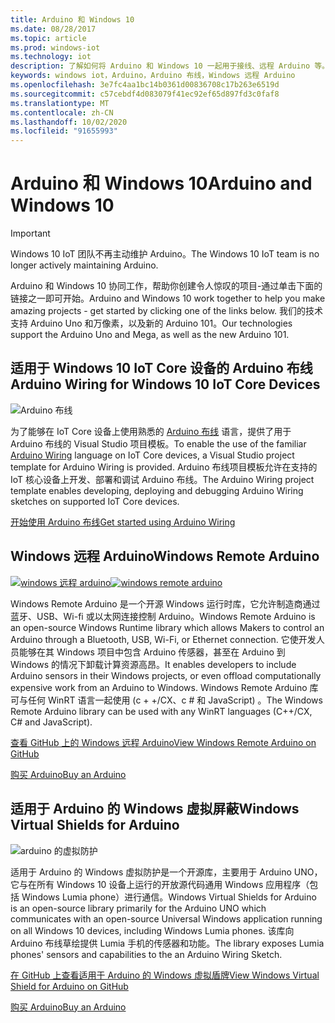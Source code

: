 ```yaml
---
title: Arduino 和 Windows 10
ms.date: 08/28/2017
ms.topic: article
ms.prod: windows-iot
ms.technology: iot
description: 了解如何将 Arduino 和 Windows 10 一起用于接线、远程 Arduino 等。
keywords: windows iot，Arduino，Arduino 布线，Windows 远程 Arduino
ms.openlocfilehash: 3e7fc4aa1bc14b0361d00836708c17b263e6519d
ms.sourcegitcommit: c57cebdf4d083079f41ec92ef65d897fd3c0faf8
ms.translationtype: MT
ms.contentlocale: zh-CN
ms.lasthandoff: 10/02/2020
ms.locfileid: "91655993"
---
```

# <a name="arduino-and-windows-10"></a><span data-ttu-id="a26d3-104">Arduino 和 Windows 10</span><span class="sxs-lookup"><span data-stu-id="a26d3-104">Arduino and Windows 10</span></span>

> [!IMPORTANT]
> <span data-ttu-id="a26d3-105">Windows 10 IoT 团队不再主动维护 Arduino。</span><span class="sxs-lookup"><span data-stu-id="a26d3-105">The Windows 10 IoT team is no longer actively maintaining Arduino.</span></span>

<span data-ttu-id="a26d3-106">Arduino 和 Windows 10 协同工作，帮助你创建令人惊叹的项目-通过单击下面的链接之一即可开始。</span><span class="sxs-lookup"><span data-stu-id="a26d3-106">Arduino and Windows 10 work together to help you make amazing projects - get started by clicking one of the links below.</span></span> <span data-ttu-id="a26d3-107">我们的技术支持 Arduino Uno 和万像素，以及新的 Arduino 101。</span><span class="sxs-lookup"><span data-stu-id="a26d3-107">Our technologies support the Arduino Uno and Mega, as well as the new Arduino 101.</span></span>

## <a name="arduino-wiring-for-windows-10-iot-core-devices"></a><span data-ttu-id="a26d3-108">适用于 Windows 10 IoT Core 设备的 Arduino 布线</span><span class="sxs-lookup"><span data-stu-id="a26d3-108">Arduino Wiring for Windows 10 IoT Core Devices</span></span>

![Arduino 布线](../media/ArduinoAndWindows10/Lighning_0.png)

<span data-ttu-id="a26d3-110">为了能够在 IoT Core 设备上使用熟悉的 [Arduino 布线](https://www.arduino.cc/en/Reference/HomePage) 语言，提供了用于 Arduino 布线的 Visual Studio 项目模板。</span><span class="sxs-lookup"><span data-stu-id="a26d3-110">To enable the use of the familiar [Arduino Wiring](https://www.arduino.cc/en/Reference/HomePage) language on IoT Core devices, a Visual Studio project template for Arduino Wiring is provided.</span></span> <span data-ttu-id="a26d3-111">Arduino 布线项目模板允许在支持的 IoT 核心设备上开发、部署和调试 Arduino 布线。</span><span class="sxs-lookup"><span data-stu-id="a26d3-111">The Arduino Wiring project template enables developing, deploying and debugging Arduino Wiring sketches on supported IoT Core devices.</span></span>
    
[<span data-ttu-id="a26d3-112">开始使用 Arduino 布线</span><span class="sxs-lookup"><span data-stu-id="a26d3-112">Get started using Arduino Wiring</span></span>](ArduinoWiring.md)   

## <a name="windows-remote-arduino"></a><span data-ttu-id="a26d3-113">Windows 远程 Arduino</span><span class="sxs-lookup"><span data-stu-id="a26d3-113">Windows Remote Arduino</span></span>

<span data-ttu-id="a26d3-114">[![windows 远程 arduino](../media/ArduinoAndWindows10/WindowsPhone_0.png)](https://github.com/ms-iot/remote-wiring)</span><span class="sxs-lookup"><span data-stu-id="a26d3-114">[![windows remote arduino](../media/ArduinoAndWindows10/WindowsPhone_0.png)](https://github.com/ms-iot/remote-wiring)</span></span>

<span data-ttu-id="a26d3-115">Windows Remote Arduino 是一个开源 Windows 运行时库，它允许制造商通过蓝牙、USB、Wi-fi 或以太网连接控制 Arduino。</span><span class="sxs-lookup"><span data-stu-id="a26d3-115">Windows Remote Arduino is an open-source Windows Runtime library which allows Makers to control an Arduino through a Bluetooth, USB, Wi-Fi, or Ethernet connection.</span></span> <span data-ttu-id="a26d3-116">它使开发人员能够在其 Windows 项目中包含 Arduino 传感器，甚至在 Arduino 到 Windows 的情况下卸载计算资源高昂。</span><span class="sxs-lookup"><span data-stu-id="a26d3-116">It enables developers to include Arduino sensors in their Windows projects, or even offload computationally expensive work from an Arduino to Windows.</span></span> <span data-ttu-id="a26d3-117">Windows Remote Arduino 库可与任何 WinRT 语言一起使用 (c + +/CX、c # 和 JavaScript) 。</span><span class="sxs-lookup"><span data-stu-id="a26d3-117">The Windows Remote Arduino library can be used with any WinRT languages (C++/CX, C# and JavaScript).</span></span>

[<span data-ttu-id="a26d3-118">查看 GitHub 上的 Windows 远程 Arduino</span><span class="sxs-lookup"><span data-stu-id="a26d3-118">View Windows Remote Arduino on GitHub</span></span>](https://github.com/ms-iot/remote-wiring)

[<span data-ttu-id="a26d3-119">购买 Arduino</span><span class="sxs-lookup"><span data-stu-id="a26d3-119">Buy an Arduino</span></span>](http://store-usa.arduino.cc/)
</div>
</div>

## <a name="windows-virtual-shields-for-arduino"></a><span data-ttu-id="a26d3-120">适用于 Arduino 的 Windows 虚拟屏蔽</span><span class="sxs-lookup"><span data-stu-id="a26d3-120">Windows Virtual Shields for Arduino</span></span>

![arduino 的虚拟防护](../media/ArduinoAndWindows10/Arduino_1.png)

<span data-ttu-id="a26d3-122">适用于 Arduino 的 Windows 虚拟防护是一个开源库，主要用于 Arduino UNO，它与在所有 Windows 10 设备上运行的开放源代码通用 Windows 应用程序（包括 Windows Lumia phone）进行通信。</span><span class="sxs-lookup"><span data-stu-id="a26d3-122">Windows Virtual Shields for Arduino is an open-source library primarily for the Arduino UNO which communicates with an open-source Universal Windows application running on all Windows 10 devices, including Windows Lumia phones.</span></span> <span data-ttu-id="a26d3-123">该库向 Arduino 布线草绘提供 Lumia 手机的传感器和功能。</span><span class="sxs-lookup"><span data-stu-id="a26d3-123">The library exposes Lumia phones' sensors and capabilities to the an Arduino Wiring Sketch.</span></span>

[<span data-ttu-id="a26d3-124">在 GitHub 上查看适用于 Arduino 的 Windows 虚拟盾牌</span><span class="sxs-lookup"><span data-stu-id="a26d3-124">View Windows Virtual Shield for Arduino on GitHub</span></span>](https://github.com/ms-iot/virtual-shields-arduino)

[<span data-ttu-id="a26d3-125">购买 Arduino</span><span class="sxs-lookup"><span data-stu-id="a26d3-125">Buy an Arduino</span></span>](http://store-usa.arduino.cc/)
</div>
</div>
